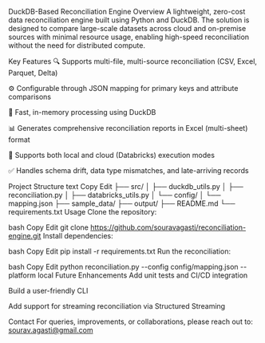 DuckDB-Based Reconciliation Engine
Overview
A lightweight, zero-cost data reconciliation engine built using Python and DuckDB. The solution is designed to compare large-scale datasets across cloud and on-premise sources with minimal resource usage, enabling high-speed reconciliation without the need for distributed compute.

Key Features
🔍 Supports multi-file, multi-source reconciliation (CSV, Excel, Parquet, Delta)

⚙️ Configurable through JSON mapping for primary keys and attribute comparisons

🚀 Fast, in-memory processing using DuckDB

📊 Generates comprehensive reconciliation reports in Excel (multi-sheet) format

💾 Supports both local and cloud (Databricks) execution modes

✅ Handles schema drift, data type mismatches, and late-arriving records

Project Structure
text
Copy
Edit
├── src/
│   ├── duckdb_utils.py
│   ├── reconciliation.py
│   ├── databricks_utils.py
│   └── config/
│       └── mapping.json
├── sample_data/
├── output/
├── README.md
└── requirements.txt
Usage
Clone the repository:

bash
Copy
Edit
git clone https://github.com/souravagasti/reconciliation-engine.git
Install dependencies:

bash
Copy
Edit
pip install -r requirements.txt
Run the reconciliation:

bash
Copy
Edit
python reconciliation.py --config config/mapping.json --platform local
Future Enhancements
Add unit tests and CI/CD integration

Build a user-friendly CLI

Add support for streaming reconciliation via Structured Streaming

Contact
For queries, improvements, or collaborations, please reach out to: sourav.agasti@gmail.com
